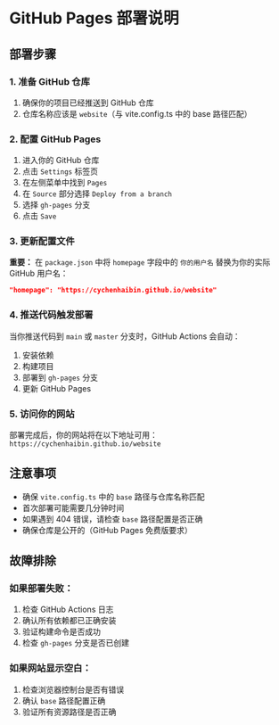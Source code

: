 # GitHub Pages 部署说明

## 部署步骤

### 1. 准备 GitHub 仓库

1. 确保你的项目已经推送到 GitHub 仓库
2. 仓库名称应该是 `website`（与 vite.config.ts 中的 base 路径匹配）

### 2. 配置 GitHub Pages

1. 进入你的 GitHub 仓库
2. 点击 `Settings` 标签页
3. 在左侧菜单中找到 `Pages`
4. 在 `Source` 部分选择 `Deploy from a branch`
5. 选择 `gh-pages` 分支
6. 点击 `Save`

### 3. 更新配置文件

**重要：** 在 `package.json` 中将 `homepage` 字段中的 `你的用户名` 替换为你的实际 GitHub 用户名：

```json
"homepage": "https://cychenhaibin.github.io/website"
```

### 4. 推送代码触发部署

当你推送代码到 `main` 或 `master` 分支时，GitHub Actions 会自动：

1. 安装依赖
2. 构建项目
3. 部署到 `gh-pages` 分支
4. 更新 GitHub Pages

### 5. 访问你的网站

部署完成后，你的网站将在以下地址可用：
`https://cychenhaibin.github.io/website`

## 注意事项

- 确保 `vite.config.ts` 中的 `base` 路径与仓库名称匹配
- 首次部署可能需要几分钟时间
- 如果遇到 404 错误，请检查 `base` 路径配置是否正确
- 确保仓库是公开的（GitHub Pages 免费版要求）

## 故障排除

### 如果部署失败：

1. 检查 GitHub Actions 日志
2. 确认所有依赖都已正确安装
3. 验证构建命令是否成功
4. 检查 `gh-pages` 分支是否已创建

### 如果网站显示空白：

1. 检查浏览器控制台是否有错误
2. 确认 `base` 路径配置正确
3. 验证所有资源路径是否正确
